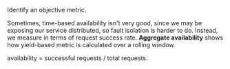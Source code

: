 Identify an objective metric.

Sometimes, time-based availability isn't very good, since we may be exposing our service distributed, so fault isolation is harder to do. Instead, we measure in terms of request success rate. **Aggregate availability** shows how yield-based metric is calculated over a rolling window.

availability = successful requests / total requests.
